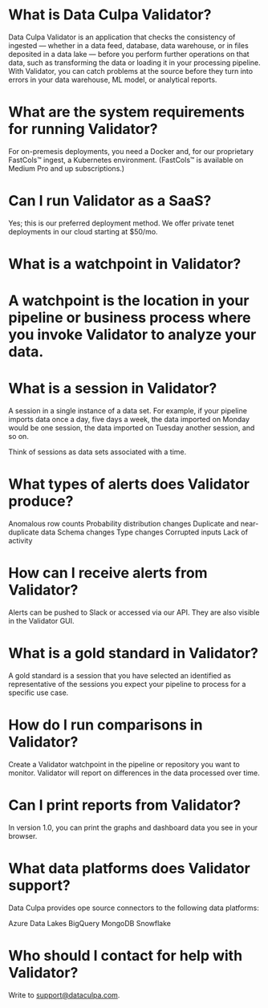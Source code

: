 # What is Data Culpa Validator?

Data Culpa Validator is an application that checks the consistency of ingested — whether in a data feed, database, data warehouse, or in files deposited in a data lake — before you perform further operations on that data, such as transforming the data or loading it in your processing pipeline. With Validator, you can catch problems at the source before they turn into errors in your data warehouse, ML model, or analytical reports.

# What are the system requirements for running Validator?

For on-premesis deployments, you need a Docker and, for our proprietary FastCols™ ingest, a Kubernetes environment. (FastCols™ is available on Medium Pro and up subscriptions.)

# Can I run Validator as a SaaS?

Yes; this is our preferred deployment method. We offer private tenet deployments in our cloud starting at $50/mo.

# What is a watchpoint in Validator?

# A watchpoint is the location in your pipeline or business process where you invoke Validator to analyze your data.

# What is a session in Validator?

A session in a single instance of a data set. For example, if your pipeline imports data once a day, five days a week, the data imported on Monday would be one session, the data imported on Tuesday another session, and so on.

Think of sessions as data sets associated with a time.

# What types of alerts does Validator produce?

Anomalous row counts
Probability distribution changes
Duplicate and near-duplicate data
Schema changes
Type changes
Corrupted inputs
Lack of activity

# How can I receive alerts from Validator?

Alerts can be pushed to Slack or accessed via our API. They are also visible in the Validator GUI.

# What is a gold standard in Validator?

A gold standard is a session that you have selected an identified as representative of the sessions you expect your pipeline to process for a specific use case.

# How do I run comparisons in Validator?

Create a Validator watchpoint in the pipeline or repository you want to monitor. Validator will report on differences in the data processed over time.

# Can I print reports from Validator?

In version 1.0, you can print the graphs and dashboard data you see in your browser.

# What data platforms does Validator support?

Data Culpa provides ope source connectors to the following data platforms:

Azure Data Lakes
BigQuery
MongoDB
Snowflake

# Who should I contact for help with Validator?

Write to support@dataculpa.com.
